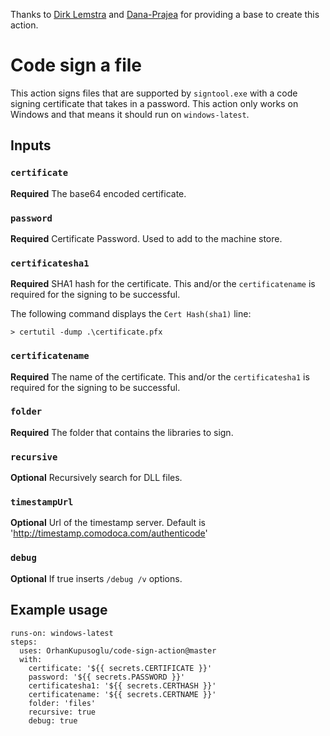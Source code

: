 Thanks to [Dirk Lemstra](https://github.com/dlemstra/code-sign-action) and [Dana-Prajea](https://github.com/Dana-Prajea/code-sign-action) for providing a base to create this action.

# Code sign a file

This action signs files that are supported by `signtool.exe` with a code signing certificate that takes in a password. This action only works on Windows and that means it should run on `windows-latest`.

## Inputs

### `certificate`

**Required** The base64 encoded certificate.

### `password`

**Required** Certificate Password. Used to add to the machine store.

### `certificatesha1`

**Required** SHA1 hash for the certificate. This and/or the `certificatename` is required for the signing to be successful.

The following command displays the `Cert Hash(sha1)` line:
```
> certutil -dump .\certificate.pfx
```

### `certificatename`

**Required** The name of the certificate. This and/or the `certificatesha1` is required for the signing to be successful.

### `folder`

**Required** The folder that contains the libraries to sign.

### `recursive`

**Optional** Recursively search for DLL files.

### `timestampUrl`

**Optional** Url of the timestamp server.  Default is 'http://timestamp.comodoca.com/authenticode'

### `debug`

**Optional** If true inserts `/debug /v` options.

## Example usage

```
runs-on: windows-latest
steps:
  uses: OrhanKupusoglu/code-sign-action@master
  with:
    certificate: '${{ secrets.CERTIFICATE }}'
    password: '${{ secrets.PASSWORD }}'
    certificatesha1: '${{ secrets.CERTHASH }}'
    certificatename: '${{ secrets.CERTNAME }}'
    folder: 'files'
    recursive: true
    debug: true
```
